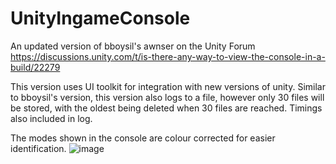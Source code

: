 # UnityIngameConsole
    
An updated version of bboysil's awnser on the Unity Forum  
https://discussions.unity.com/t/is-there-any-way-to-view-the-console-in-a-build/22279  

This version uses UI toolkit for integration with new versions of unity.
Similar to bboysil's version, this version also logs to a file, however only 30 files will be stored, with the oldest being deleted when 30 files are reached.
Timings also included in log.

The modes shown in the console are colour corrected for easier identification.
![image](https://github.com/user-attachments/assets/45e4f82a-595d-4adc-add8-1e80affeae21)
